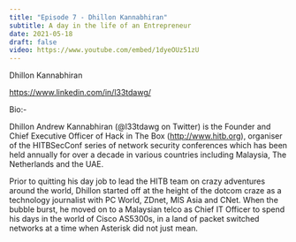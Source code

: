 ```yaml
---
title: "Episode 7 - Dhillon Kannabhiran"
subtitle: A day in the life of an Entrepreneur 
date: 2021-05-18
draft: false
video: https://www.youtube.com/embed/1dyeOUz51zU
---
```


Dhillon Kannabhiran

https://www.linkedin.com/in/l33tdawg/

Bio:-

Dhillon Andrew Kannabhiran (@l33tdawg on Twitter) is the Founder and Chief Executive Officer of Hack in The Box (http://www.hitb.org), organiser of the HITBSecConf series of network security conferences which has been held annually for over a decade in various countries including Malaysia, The Netherlands and the UAE.

Prior to quitting his day job to lead the HITB team on crazy adventures around the world, Dhillon started off at the height of the dotcom craze as a technology journalist with PC World, ZDnet, MIS Asia and CNet. When the bubble burst, he moved on to a Malaysian telco as Chief IT Officer to spend his days in the world of Cisco AS5300s, in a land of packet switched networks at a time when Asterisk did not just mean.

</br>